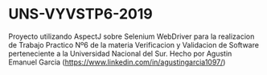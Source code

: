 # UNS-VYVSTP6-2019
Proyecto utilizando AspectJ sobre Selenium WebDriver para la 
realizacion de Trabajo Practico Nº6 de la materia Verificacion y 
Validacion de Software perteneciente a la Universidad Nacional del 
Sur.
Hecho por Agustin Emanuel Garcia (https://www.linkedin.com/in/agustingarcia1097/)
